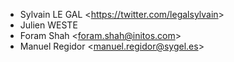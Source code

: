 - Sylvain LE GAL \<<https://twitter.com/legalsylvain>\>
- Julien WESTE
- Foram Shah \<<foram.shah@initos.com>\>
- Manuel Regidor \<<manuel.regidor@sygel.es>\>
